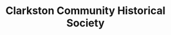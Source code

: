 ---
layout: repo
title: "Clarkston Community Historical Society"
id: 3962
permalink: repos/3962/
---